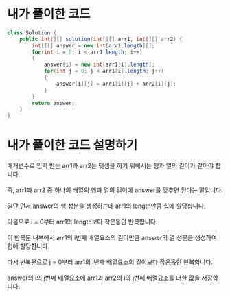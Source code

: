 # 내가 풀이한 코드

```java
class Solution {
    public int[][] solution(int[][] arr1, int[][] arr2) {
        int[][] answer = new int[arr1.length][];
        for(int i = 0; i < arr1.length; i++)
        {
            answer[i] = new int[arr1[i].length];
            for(int j = 0; j < arr1[i].length; j++)
            {
                answer[i][j] = arr1[i][j] + arr2[i][j];
            }
        }
        return answer;
    }
}
```

# 내가 풀이한 코드 설명하기

매개변수로 입력 받는 arr1과 arr2는 덧셈을 하기 위해서는 행과 열의 길이가 같아야 합니다.<br><br>
즉, arr1과 arr2 중 하나의 배열의 행과 열의 길이에 answer를 맞추면 된다는 말입니다.<br><br>
일단 먼저 answer의 행 성분을 생성하는데 arr1의 length만큼 힙에 할당합니다.<br><br>
다음으로 i = 0부터 arr1의 length보다 작은동안 반복합니다.<br><br>
이 반복문 내부에서 arr1의 i번째 배열요소의 길이만큼 answer의 열 성분을 생성하여 힙에 할당합니다.<br><br>
다시 반복문으로 j = 0부터 arr1의 i번째 배열요소의 길이보다 작은동안 반복합니다.<br><br>
answer의 i의 j번째 배열요소에 arr1과 arr2의 i의 j번째 배열요소를 더한 값을 저장합니다.<br><br>
